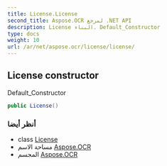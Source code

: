 ```yaml
---
title: License.License
second_title: Aspose.OCR لمرجع .NET API
description: License البناء. Default_Constructor
type: docs
weight: 10
url: /ar/net/aspose.ocr/license/license/
---
```

## License constructor

Default_Constructor

```csharp
public License()
```

### أنظر أيضا

* class [License](../)
* مساحة الاسم [Aspose.OCR](../../license/)
* المجسم [Aspose.OCR](../../../)


